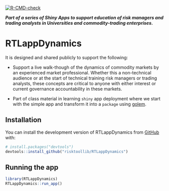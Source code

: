 
<!-- README.md is generated from README.Rmd. Please edit that file -->
<!-- badges: start -->

[![R-CMD-check](https://github.com/risktoollib/RTLappDynamics/workflows/R-CMD-check/badge.svg)](https://github.com/risktoollib/RTLappDynamics/actions)
<!-- badges: end -->

***Part of a series of Shiny Apps to support education of risk managers
and trading analysts in Universities and commodity-trading
enterprises.***

# RTLappDynamics

It is designed and shared publicly to support the following:

-   Support a live walk-though of the dynamics of commodity markets by
    an experienced market professional. Whether this a non-technical
    audience or at the start of technical training risk managers or
    trading analysts, these concepts are critical to anyone with either
    interest or current governance accountability in these markets.

-   Part of class material in learning `shiny` app deployment where we
    start with the simple app and transform it into a `package` using
    [golem](https://github.com/ThinkR-open/golem).

## Installation

You can install the development version of RTLappDynamics from
[GitHub](https://github.com/) with:

``` r
# install.packages("devtools")
devtools::install_github("risktoollib/RTLappDynamics")
```

## Running the app

``` r
library(RTLappDynamics)
RTLappDynamics::run_app()
```

